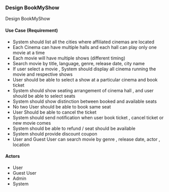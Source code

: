 ### Design BookMyShow
Design BookMyShow 

#### Use Case (Requirement)
<ul>

  <li>
    System should list all the cities where affiliated cinemas are located
  </li>
  <li>
    Each Cinema can have multiple halls and each hall can play only one
    movie at a time
  </li>
  <li>
    Each movie will have multiple shows (different timing)
  </li>
  <li>
    Search movie by title, language, genre, release date, city name
  </li>
  <li>
    If user select a movie , System should display all cinema running the
    movie and respective shows
  </li>
  <li>
    User should be able to select a show at a particular cinema and book
    ticket
  </li>
  <li>
    System should show seating arrangement of cinema hall , and user should be able to select seats
  </li>
  <li>
    System should show distinction between booked and available seats
  </li>
  <li>
    No two User should be able to book same seat
  </li>
  <li>User Should be able to cancel the ticket</li>
  <li>
    System should send notification when user book ticket , cancel ticket or new movie comes
  </li>
  <li>
    System should be able to refund / seat should be available
  </li>
  <li>
    System should provide discount coupon
  </li>
  <li>
    User and Guest User can search movie by genre , release date, actor ,
    location
  </li>
</ul>

#### Actors 
<ul>
  <li>User</li>
  <li>Guest User</li>
  <li>Admin</li>
  <li>System</li>       
</ul>